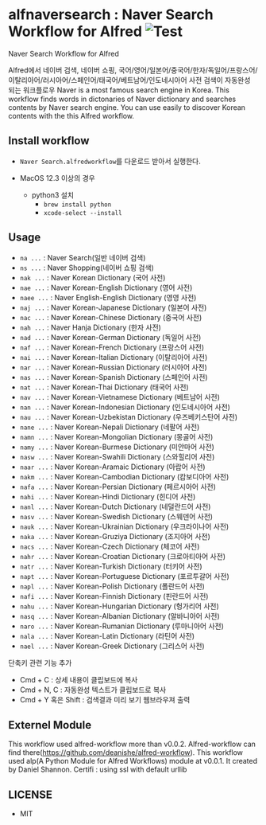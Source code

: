 alfnaversearch : Naver Search Workflow for Alfred ![Test](https://github.com/kuniz/alfnaversearch/actions/workflows/test-naver-ac.yml/badge.svg)
==============

Naver Search Workflow for Alfred

Alfred에서 네이버 검색, 네이버 쇼핑, 국어/영어/일본어/중국어/한자/독일어/프랑스어/이탈리아어/러시아어/스페인어/태국어/베트남어/인도네시아어 사전 검색이 자동완성 되는 워크플로우
Naver is a most famous search engine in Korea.
This workflow finds words in dictonaries of Naver dictionary and searches contents by Naver search engine. 
You can use easily to discover Korean contents with the this Alfred workflow.

Install workflow
--------------

- `Naver Search.alfredworkflow`를 다운로드 받아서 실행한다.

- MacOS 12.3 이상의 경우
  - python3 설치
    - `brew install python`
    - `xcode-select --install`


Usage
--------------
* `na ...`  : Naver Search(일반 네이버 검색)
* `ns ...`  : Naver Shopping(네이버 쇼핑 검색)
* `nak ...` : Naver Korean Dictionary (국어 사전)
* `nae ...` : Naver Korean-English Dictionary (영어 사전)
* `naee ...` : Naver English-English Dictionary (영영 사전)
* `naj ...` : Naver Korean-Japanese Dictionary (일본어 사전)
* `nac ...` : Naver Korean-Chinese Dictionary (중국어 사전)
* `nah ...` : Naver Hanja Dictionary (한자 사전)
* `nad ...` : Naver Korean-German Dictionary (독일어 사전)
* `naf ...` : Naver Korean-French Dictionary (프랑스어 사전)
* `nai ...` : Naver Korean-Italian Dictionary (이탈리아어 사전)
* `nar ...` : Naver Korean-Russian Dictionary (러시아어 사전)
* `nas ...` : Naver Korean-Spanish Dictionary (스페인어 사전)
* `nat ...` : Naver Korean-Thai Dictionary (태국어 사전)
* `nav ...` : Naver Korean-Vietnamese Dictionary (베트남어 사전)
* `nan ...` : Naver Korean-Indonesian Dictionary (인도네시아어 사전)
* `nau ...` : Naver Korean-Uzbekistan Dictionary (우즈베키스탄어 사전)
* `nane ...` : Naver Korean-Nepali Dictionary (네팔어 사전)
* `namn ...` : Naver Korean-Mongolian Dictionary (몽골어 사전)
* `namy ...` : Naver Korean-Burmese Dictionary (미안마어 사전)
* `nasw ...` : Naver Korean-Swahili Dictionary (스와힐리어 사전)
* `naar ...` : Naver Korean-Aramaic Dictionary (아랍어 사전)
* `nakm ...` : Naver Korean-Cambodian Dictionary (캄보디아어 사전)
* `nafa ...` : Naver Korean-Persian Dictionary (페르시아어 사전)
* `nahi ...` : Naver Korean-Hindi Dictionary (힌디어 사전)
* `nanl ...` : Naver Korean-Dutch Dictionary (네덜란드어 사전)
* `nasv ...` : Naver Korean-Swedish Dictionary (스웨덴어 사전)
* `nauk ...` : Naver Korean-Ukrainian Dictionary (우크라이나어 사전)
* `naka ...` : Naver Korean-Gruziya Dictionary (조지아어 사전)
* `nacs ...` : Naver Korean-Czech Dictionary (체코어 사전)
* `nahr ...` : Naver Korean-Croatian Dictionary (크로아티아어 사전)
* `natr ...` : Naver Korean-Turkish Dictionary (터키어 사전)
* `napt ...` : Naver Korean-Portuguese Dictionary (포르투갈어 사전)
* `napl ...` : Naver Korean-Polish Dictionary (폴란드어 사전)
* `nafi ...` : Naver Korean-Finnish Dictionary (핀란드어 사전)
* `nahu ...` : Naver Korean-Hungarian Dictionary (헝가리어 사전)
* `nasq ...` : Naver Korean-Albanian Dictionary (알바니아어 사전)
* `naro ...` : Naver Korean-Rumanian Dictionary (루마니아어 사전)
* `nala ...` : Naver Korean-Latin Dictionary (라틴어 사전)
* `nael ...` : Naver Korean-Greek Dictionary (그리스어 사전)


단축키 관련 기능 추가

* Cmd + C : 상세 내용이 클립보드에 복사
* Cmd + N, C : 자동완성 텍스트가 클립보드로 복사
* Cmd + Y 혹은 Shift : 검색결과 미리 보기 웹브라우져 출력

Externel Module
--------------
 This workflow used alfred-workflow more than v0.0.2. Alfred-workflow can find there(https://github.com/deanishe/alfred-workflow).
 This workflow used alp(A Python Module for Alfred Workflows) module at v0.0.1. It created by Daniel Shannon. 
 Certifi : using ssl with default urllib

LICENSE
--------------
 - MIT
